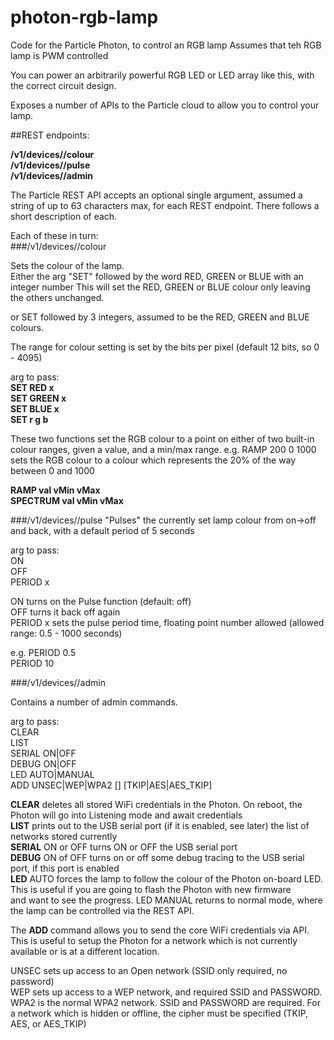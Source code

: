 # photon-rgb-lamp
Code for the Particle Photon, to control an RGB lamp
Assumes that teh RGB lamp is PWM controlled

You can power an arbitrarily powerful RGB LED or LED array like this, with the correct circuit design.

Exposes a number of APIs to the Particle cloud to allow you to control your lamp.

##REST endpoints:  

**/v1/devices/<deviceid>/colour**  
**/v1/devices/<deviceid>/pulse**  
**/v1/devices/<deviceid>/admin**  

The Particle REST API accepts an optional single argument, assumed a string of up to 63 characters max, for each REST endpoint.
There follows a short description of each. 

Each of these in turn:  
###/v1/devices/<deviceid>/colour  

Sets the colour of the lamp.  
Either the arg "SET" followed by the word RED, GREEN or BLUE with an integer number
This will set the RED, GREEN or BLUE colour only leaving the others unchanged.

or SET followed by 3 integers, assumed to be the RED, GREEN and BLUE colours.

The range for colour setting is set by the bits per pixel (default 12 bits, so 0 - 4095)

arg to pass:  
**SET RED   x**  
**SET GREEN x**  
**SET BLUE  x**  
**SET r g b**  

These two functions set the RGB colour to a point on either of two built-in colour ranges, given a value, and a min/max range.
e.g. RAMP 200 0 1000 sets the RGB colour to a colour which represents the 20% of the way between 0 and 1000

**RAMP val vMin vMax**  
**SPECTRUM val vMin vMax**  

###/v1/devices/<deviceid>/pulse
"Pulses" the currently set lamp colour from on->off and back, with a default period of 5 seconds

arg to pass:  
ON  
OFF  
PERIOD x  
  
ON turns on the Pulse function (default: off)  
OFF turns it back off again  
PERIOD x sets the pulse period time, floating point number allowed (allowed range: 0.5 - 1000 seconds)  

e.g. PERIOD 0.5  
     PERIOD 10  
	 
###/v1/devices/<deviceid>/admin

Contains a number of admin commands.

arg to pass:  
CLEAR  
LIST   
SERIAL ON|OFF  
DEBUG  ON|OFF  
LED    AUTO|MANUAL  
ADD    UNSEC|WEP|WPA2 <SSID> [<PASSWORD>] [TKIP|AES|AES_TKIP]  

**CLEAR** deletes all stored WiFi credentials in the Photon. On reboot, the Photon will go into Listening mode and await credentials  
**LIST**  prints out to the USB serial port (if it is enabled, see later) the list of networks stored currently  
**SERIAL** ON or OFF turns ON or OFF the USB serial port  
**DEBUG** ON of OFF turns on or off some debug tracing to the USB serial port, if this port is enabled  
**LED** AUTO forces the lamp to follow the colour of the Photon on-board LED. This is useful if you are going to flash the Photon with new firmware  
    and want to see the progress. LED MANUAL returns to normal mode, where the lamp can be controlled via the REST API.  
  
The **ADD** command	allows you to send the core WiFi credentials via API. This is useful to setup the Photon for a network which is not currently available or is at a different location.
  
UNSEC sets up access to an Open network (SSID only required, no password)  
WEP sets up access to a WEP network, and required SSID and PASSWORD.  
WPA2 is the normal WPA2 network. SSID and PASSWORD are required. For a network which is hidden or offline, the cipher must be specified (TKIP, AES, or AES_TKIP)  

       